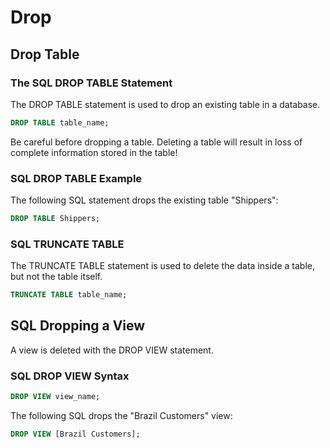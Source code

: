 # Drop

## Drop Table

### The SQL DROP TABLE Statement
The DROP TABLE statement is used to drop an existing table in a database.

```sql
DROP TABLE table_name; 
```

Be careful before dropping a table. Deleting a table will result in loss of complete information stored in the table!

### SQL DROP TABLE Example
The following SQL statement drops the existing table "Shippers":
```sql
DROP TABLE Shippers;
```

### SQL TRUNCATE TABLE
The TRUNCATE TABLE statement is used to delete the data inside a table, but not the table itself.
```sql
TRUNCATE TABLE table_name; 
```

## SQL Dropping a View
A view is deleted with the DROP VIEW statement.

### SQL DROP VIEW Syntax
```sql
DROP VIEW view_name; 
```

The following SQL drops the "Brazil Customers" view:
```sql
DROP VIEW [Brazil Customers]; 
```


